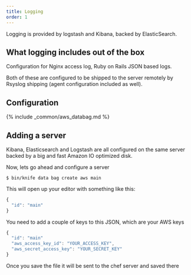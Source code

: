 ```yaml
---
title: Logging
order: 1
---
```


Logging is provided by logstash and Kibana, backed by ElasticSearch.

## What logging includes out of the box

Configuration for Nginx access log, Ruby on Rails JSON based logs.

Both of these are configured to be shipped to the server remotely by Rsyslog
shipping (agent configuration included as well).


## Configuration


{% include _common/aws_databag.md %}


## Adding a server

Kibana, Elasticsearch and Logstash are all configured on the same server backed
by a big and fast Amazon IO optimized disk.

Now, lets go ahead and configure a server

```
$ bin/knife data bag create aws main
```

This will open up your editor with something like this:


```javascript
{
  "id": "main"
}
```

You need to add a couple of keys to this JSON, which are your AWS keys

```javascript
{
  "id": "main"
  "aws_access_key_id": "YOUR_ACCESS_KEY",
  "aws_secret_access_key": "YOUR_SECRET_KEY"
}
```

Once you save the file it will be sent to the chef server and saved there
